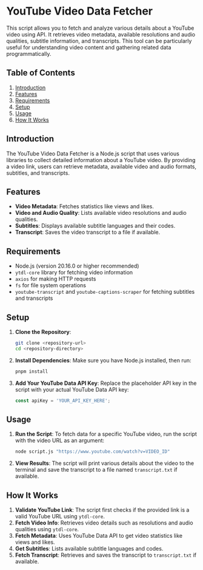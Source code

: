 # YouTube Video Data Fetcher

This script allows you to fetch and analyze various details about a YouTube video using API. It retrieves video metadata, available resolutions and audio qualities, subtitle information, and transcripts. This tool can be particularly useful for understanding video content and gathering related data programmatically.

## Table of Contents

1. [Introduction](#introduction)
2. [Features](#features)
3. [Requirements](#requirements)
4. [Setup](#setup)
5. [Usage](#usage)
6. [How It Works](#how-it-works)

## Introduction

The YouTube Video Data Fetcher is a Node.js script that uses various libraries to collect detailed information about a YouTube video. By providing a video link, users can retrieve metadata, available video and audio formats, subtitles, and transcripts. 

## Features

- **Video Metadata**: Fetches statistics like views and likes.
- **Video and Audio Quality**: Lists available video resolutions and audio qualities.
- **Subtitles**: Displays available subtitle languages and their codes.
- **Transcript**: Saves the video transcript to a file if available.

## Requirements

- Node.js (version 20.16.0 or higher recommended)
- `ytdl-core` library for fetching video information
- `axios` for making HTTP requests
- `fs` for file system operations
- `youtube-transcript` and `youtube-captions-scraper` for fetching subtitles and transcripts

## Setup

1. **Clone the Repository**: 
   ```bash
   git clone <repository-url>
   cd <repository-directory>
   ```

2. **Install Dependencies**: 
   Make sure you have Node.js installed, then run:
   ```bash
   pnpm install
   ```

3. **Add Your YouTube Data API Key**:
   Replace the placeholder API key in the script with your actual YouTube Data API key:
   ```javascript
   const apiKey = 'YOUR_API_KEY_HERE';
   ```

## Usage

1. **Run the Script**:
   To fetch data for a specific YouTube video, run the script with the video URL as an argument:
   ```bash
   node script.js "https://www.youtube.com/watch?v=VIDEO_ID"
   ```

2. **View Results**:
   The script will print various details about the video to the terminal and save the transcript to a file named `transcript.txt` if available.

## How It Works

1. **Validate YouTube Link**: The script first checks if the provided link is a valid YouTube URL using `ytdl-core`.
2. **Fetch Video Info**: Retrieves video details such as resolutions and audio qualities using `ytdl-core`.
3. **Fetch Metadata**: Uses YouTube Data API to get video statistics like views and likes.
4. **Get Subtitles**: Lists available subtitle languages and codes.
5. **Fetch Transcript**: Retrieves and saves the transcript to `transcript.txt` if available.



